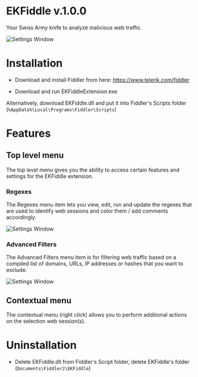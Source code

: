 # EKFiddle v.1.0.0

Your Swiss Army knife to analyze malicious web traffic.

![Settings Window](https://github.com/malwareinfosec/EKFiddle/blob/master/Screenshots/ekfiddle_main.png)

# Installation

* Download and install Fiddler from here: https://www.telerik.com/fiddler

* Download and run EKFiddleExtension.exe

Alternatively, download EKFiddle.dll and put it into Fiddler's Scripts folder (`%AppData%\Local\Programs\Fiddler\Scripts`)

# Features

## Top level menu

The top level menu gives you the ability to access certain features and settings for the EKFiddle extension.

### Regexes

The Regexes menu item lets you view, edit, run and update the regexes that are used to identify web sessions and color them / add comments accordingly.

![Settings Window](https://github.com/malwareinfosec/EKFiddle/blob/master/Screenshots/regexes_menu.png)

### Advanced Filters

The Advanced Filters menu item is for filtering web traffic based on a compiled list of domains, URLs, IP addresses or hashes that you want to exclude.

![Settings Window](https://github.com/malwareinfosec/EKFiddle/blob/master/Screenshots/advancedfilters_menu.png)

## Contextual menu

The contextual menu (right click) allows you to perform additional actions on the selection web session(s).

# Uninstallation

* Delete EKFiddle.dll from Fiddler's Script folder, delete EKFiddle's folder (`Documents\Fiddler2\EKFiddle`)

